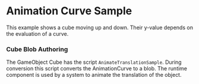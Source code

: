 # Animation Curve Sample

This example shows a cube moving up and down. Their y-value depends on the evaluation of a curve.

### Cube Blob Authoring

The GameObject Cube has the script `AnimateTranslationSample`. During conversion this script converts the AnimationCurve to a blob. The runtime component is used by a system to animate the translation of the object.
